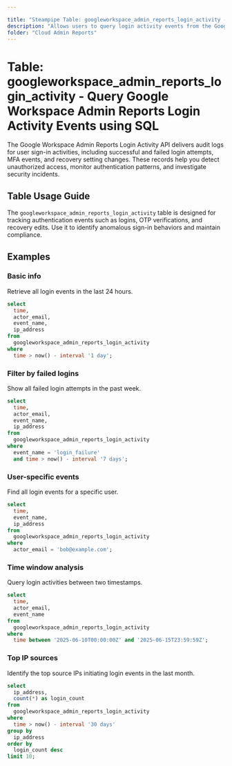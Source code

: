 ```yaml
---

title: "Steampipe Table: googleworkspace_admin_reports_login_activity - Query Google Workspace Admin Reports Login Activity Events using SQL"
description: "Allows users to query login activity events from the Google Workspace Admin Reports API, providing insights into sign-in actions and related metadata."
folder: "Cloud Admin Reports"
---
```

# Table: googleworkspace_admin_reports_login_activity - Query Google Workspace Admin Reports Login Activity Events using SQL

The Google Workspace Admin Reports Login Activity API delivers audit logs for user sign-in activities, including successful and failed login attempts, MFA events, and recovery setting changes. These records help you detect unauthorized access, monitor authentication patterns, and investigate security incidents.

## Table Usage Guide

The `googleworkspace_admin_reports_login_activity` table is designed for tracking authentication events such as logins, OTP verifications, and recovery edits. Use it to identify anomalous sign-in behaviors and maintain compliance.

## Examples

### Basic info

Retrieve all login events in the last 24 hours.

```sql
select
  time,
  actor_email,
  event_name,
  ip_address
from
  googleworkspace_admin_reports_login_activity
where
  time > now() - interval '1 day';
```

### Filter by failed logins

Show all failed login attempts in the past week.

```sql
select
  time,
  actor_email,
  event_name,
  ip_address
from
  googleworkspace_admin_reports_login_activity
where
  event_name = 'login_failure'
  and time > now() - interval '7 days';
```

### User-specific events

Find all login events for a specific user.

```sql
select
  time,
  event_name,
  ip_address
from
  googleworkspace_admin_reports_login_activity
where
  actor_email = 'bob@example.com';
```

### Time window analysis

Query login activities between two timestamps.

```sql
select
  time,
  actor_email,
  event_name
from
  googleworkspace_admin_reports_login_activity
where
  time between '2025-06-10T00:00:00Z' and '2025-06-15T23:59:59Z';
```

### Top IP sources

Identify the top source IPs initiating login events in the last month.

```sql
select
  ip_address,
  count(*) as login_count
from
  googleworkspace_admin_reports_login_activity
where
  time > now() - interval '30 days'
group by
  ip_address
order by
  login_count desc
limit 10;
```
